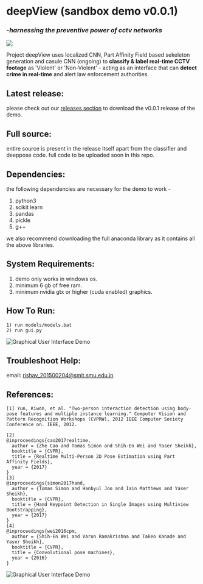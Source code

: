 # deepView (sandbox demo v0.0.1)
### *-harnessing the preventive power of cctv networks* 

![](https://raw.githubusercontent.com/RishavR/deepView/master/Images/project_Deep_View.png)


Project deepView uses localized CNN, Part Affinity Field based sekeleton generation and casule CNN (ongoing) to **classify & label real-time CCTV footage** as 'Violent' or 'Non-Violent' - acting as an interface that can **detect crime in real-time** and alert law enforcement authorities. 

## Latest release: 
please check out our [releases section](https://github.com/rishavr/deepview/releases) to download the v0.0.1 release of the demo. 

## Full source: 
entire source is present in the release itself apart from the classifier and deeppose code. full code to be uploaded soon in this repo. 

## Dependencies: 

the following dependencies are necessary for the demo to work - 
1) python3 
2) scikit learn 
3) pandas 
4) pickle 
5) g++ 

we also recommend downloading the full anaconda library as it contains all the above libraries. 

## System Requirements: 

1) demo only works in windows os.
2) minimum 6 gb of free ram. 
3) minimum nvidia gtx or higher (cuda enabled) graphics. 


## How To Run: 
```
1) run models/models.bat 
2) run gui.py 
```
![Graphical User Interface Demo](https://raw.githubusercontent.com/RishavR/deepView/master/Images/rsz_1screenshot_from_2018-08-19_19-21-31.png)
## Troubleshoot Help: 
email: rishav_201500204@smit.smu.edu.in

## References: 
```
[1] Yun, Kiwon, et al. "Two-person interaction detection using body-pose features and multiple instance learning." Computer Vision and Pattern Recognition Workshops (CVPRW), 2012 IEEE Computer Society Conference on. IEEE, 2012.

[2]
@inproceedings{cao2017realtime,
  author = {Zhe Cao and Tomas Simon and Shih-En Wei and Yaser Sheikh},
  booktitle = {CVPR},
  title = {Realtime Multi-Person 2D Pose Estimation using Part Affinity Fields},
  year = {2017}
}
[3]
@inproceedings{simon2017hand,
  author = {Tomas Simon and Hanbyul Joo and Iain Matthews and Yaser Sheikh},
  booktitle = {CVPR},
  title = {Hand Keypoint Detection in Single Images using Multiview Bootstrapping},
  year = {2017}
}
[4]
@inproceedings{wei2016cpm,
  author = {Shih-En Wei and Varun Ramakrishna and Takeo Kanade and Yaser Sheikh},
  booktitle = {CVPR},
  title = {Convolutional pose machines},
  year = {2016}
}
```
![Graphical User Interface Demo](https://raw.githubusercontent.com/RishavR/deepView/master/Images/collage.jpg)
